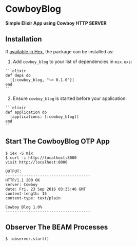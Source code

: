 # CowboyBlog

**Simple Elixir App using Cowboy HTTP SERVER**

## Installation

If [available in Hex](https://hex.pm/docs/publish), the package can be installed as:

  1. Add `cowboy_blog` to your list of dependencies in `mix.exs`:

    ```elixir
    def deps do
      [{:cowboy_blog, "~> 0.1.0"}]
    end
    ```

  2. Ensure `cowboy_blog` is started before your application:

    ```elixir
    def application do
      [applications: [:cowboy_blog]]
    end
    ```

## Start The CowboyBlog OTP App
    $ iex -S mix
    $ curl -i http://localhost:8000
    visit http://localhost:8000

    OUTPUT:
    -------------------------------------
    HTTP/1.1 200 OK
    server: Cowboy
    date: Fri, 23 Sep 2016 03:35:46 GMT
    content-length: 15
    content-type: text/plain

    Cowboy Blog 1.0%
    -------------------------------------

## Observer The BEAM Processes
    $ :observer.start()